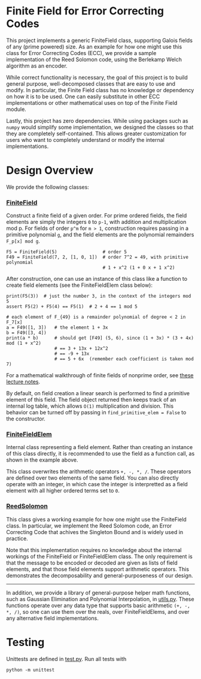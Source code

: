 # Finite Field for Error Correcting Codes

This project implements a generic FiniteField class, supporting Galois fields
of any (prime powered) size. As an example for how one might use this class for
Error Correcting Codes (ECC), we provide a sample implementation of the Reed
Solomon code, using the Berlekamp Welch algorithm as an encoder.

While correct functionality is necessary, the goal of this project is to build
general purpose, well-decomposed classes that are easy to use and modify. In
particular, the Finite Field class has no knowledge or dependency on how it is
to be used. One can easily substitute in other ECC implementations or other
mathematical uses on top of the Finite Field module.

Lastly, this project has zero dependencies. While using packages such as
`numpy` would simplify some implementation, we designed the classes so that
they are completely self-contained. This allows greater customization for users
who want to completely understand or modify the internal implementations.


# Design Overview

We provide the following classes:

### [FiniteField](FiniteField.py)
Construct a finite field of a given order. For prime ordered fields, the field
elements are simply the integers `0` to `p-1`, with addition and multiplication
mod p. For fields of order `p^m` for `m > 1`, construction requires passing in
a primitive polynomial `g`, and the field elements are the polynomial
remainders `F_p[x] mod g`.

```
F5 = FiniteField(5)                 # order 5 
F49 = FiniteField(7, 2, [1, 0, 1])  # order 7^2 = 49, with primitive polynomial
                                    # 1 + x^2 (1 + 0 x + 1 x^2)
```

After construction, one can use an instance of this class like a function to
create field elements (see the FiniteFieldElem class below):

```
print(F5(3))  # just the number 3, in the context of the integers mod 5
assert F5(2) + F5(4) == F5(1)  # 2 + 4 == 1 mod 5

# each element of F_{49} is a remainder polynomial of degree < 2 in F_7[x]
a = F49([1, 3])   # the element 1 + 3x
b = F49([3, 4])
print(a * b)      # should get [F49] (5, 6), since (1 + 3x) * (3 + 4x) mod (1 + x^2)
                  # == 3 + 13x + 12x^2
                  # == -9 + 13x
                  # == 5 + 6x  (remember each coefficient is taken mod 7)
```

For a mathematical walkthrough of finite fields of nonprime order, see [these
lecture notes](http://web.stanford.edu/~marykw/classes/CS250_W19/readings/Forney_Introduction_to_Finite_Fields.pdf).

By default, on field creation a linear search is performed to find a primitive
element of this field. The field object returned then keeps track of an
internal log table, which allows `O(1)` multiplication and division. This
behavior can be turned off by passing in `find_primitive_elem = False` to the
constructor.

### [FiniteFieldElem](FiniteField.py#L200)
Internal class representing a field element. Rather than creating an instance
of this class directly, it is recommended to use the field as a function call,
as shown in the example above.

This class overwrites the arithmetic operators `+, -, *, /`. These operators
are defined over two elements of the same field. You can also directly operate with an integer, in which case the integer is interpretted as a field element with all higher ordered terms set to `0`.


### [ReedSolomon](ReedSolomon.py)

This class gives a working example for how one might use the FiniteField class.
In particular, we implement the Reed Solomon code, an Error Correcting Code
that achives the Singleton Bound and is widely used in practice.

Note that this implementation requires no knowledge about the internal workings
of the FiniteField or FiniteFieldElem class. The only requirement is that the
message to be encoded or decoded are given as lists of field elements, and that
those field elements support arithmetic operators. This demonstrates the
decomposability and general-purposeness of our design.

-----

In addition, we provide a library of general-purpose helper math functions,
such as Gaussian Elimination and Polynomial Interpolation, in
[utils.py](utils.py). These functions operate over any data type that supports
basic arithmetic `(+, -, *, /)`, so one can use them over the reals, over
FiniteFieldElems, and over any alternative field implementations.

# Testing

Unittests are defined in [test.py](test.py). Run all tests with

`python -m unittest`

